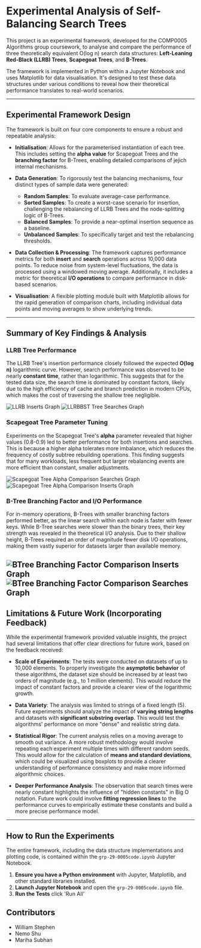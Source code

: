 # Experimental Analysis of Self-Balancing Search Trees

This project is an experimental framework, developed for the COMP0005 Algorithms group coursework, to analyse and compare the performance of three theoretically equivalent O(log n) search data structures: **Left-Leaning Red-Black (LLRB) Trees**, **Scapegoat Trees**, and **B-Trees**.

The framework is implemented in Python within a Jupyter Notebook and uses Matplotlib for data visualisation. It's designed to test these data structures under various conditions to reveal how their theoretical performance translates to real-world scenarios.

---

## Experimental Framework Design

The framework is built on four core components to ensure a robust and repeatable analysis:

* **Initialisation**: Allows for the parameterised instantiation of each tree. This includes setting the **alpha value** for Scapegoat Trees and the **branching factor** for B-Trees, enabling detailed comparisons of jejich internal mechanisms.

* **Data Generation**: To rigorously test the balancing mechanisms, four distinct types of sample data were generated:
    * **Random Samples**: To evaluate average-case performance.
    * **Sorted Samples**: To create a worst-case scenario for insertion, challenging the rebalancing of LLRB Trees and the node-splitting logic of B-Trees.
    * **Balanced Samples**: To provide a near-optimal insertion sequence as a baseline.
    * **Unbalanced Samples**: To specifically target and test the rebalancing thresholds.

* **Data Collection & Processing**: The framework captures performance metrics for both **insert** and **search** operations across 10,000 data points. To reduce noise from system-level fluctuations, the data is processed using a windowed moving average. Additionally, it includes a metric for theoretical **I/O operations** to compare performance in disk-based scenarios.

* **Visualisation**: A flexible plotting module built with Matplotlib allows for the rapid generation of comparison charts, including individual data points and moving averages to show underlying trends.

---

## Summary of Key Findings & Analysis

### LLRB Tree Performance

The LLRB Tree's insertion performance closely followed the expected **O(log n)** logarithmic curve. However, search performance was observed to be nearly **constant time**, rather than logarithmic. This suggests that for the tested data size, the search time is dominated by constant factors, likely due to the high efficiency of cache and branch prediction in modern CPUs, which makes the cost of traversing the shallow tree negligible.

![LLRB Inserts Graph](Plots/mAvg/LLRBBST%20Tree%2C%20All%20Sample%20Variants%2C%20Inserts.png)
![LLRBBST Tree Searches Graph](Plots/mAvg/LLRBBST%20Tree%2C%20All%20Sample%20Variants%2C%20Searches.png)

### Scapegoat Tree Parameter Tuning

Experiments on the Scapegoat Tree's **alpha** parameter revealed that higher values (0.8-0.9) led to better performance for both insertions and searches. This is because a higher alpha tolerates more imbalance, which reduces the frequency of costly subtree rebuilding operations. This finding suggests that for many workloads, less frequent but larger rebalancing events are more efficient than constant, smaller adjustments.

![Scapegoat Tree Alpha Comparison Searches Graph](Plots/mAvg/Scapegoat%20Tree%20Alpha%20Comparison%2C%20Random%20Samples%2C%20Searches.png)
![Scapegoat Tree Alpha Comparison Inserts Graph](Plots/mAvg/Scapegoat%20Tree%20Alpha%20Comparison%2C%20Random%20Samples%2C%20Inserts.png)

### B-Tree Branching Factor and I/O Performance

For in-memory operations, B-Trees with smaller branching factors performed better, as the linear search within each node is faster with fewer keys. While B-Tree searches were slower than the binary trees, their key strength was revealed in the theoretical I/O analysis. Due to their shallow height, B-Trees required an order of magnitude fewer disk I/O operations, making them vastly superior for datasets larger than available memory.

![BTree Branching Factor Comparison Inserts Graph](Plots/mAvg/BTree%20Branching%20Factor%20Comparison%2C%20Random%20Samples%2C%20Inserts.png)
![BTree Branching Factor Comparison Searches Graph](Plots/mAvg/BTree%20Branching%20Factor%20Comparison%2C%20Random%20Samples%2C%20Searches.png)
---

## Limitations & Future Work (Incorporating Feedback)

While the experimental framework provided valuable insights, the project had several limitations that offer clear directions for future work, based on the feedback received:

* **Scale of Experiments**: The tests were conducted on datasets of up to 10,000 elements. To properly investigate the **asymptotic behavior** of these algorithms, the dataset size should be increased by at least two orders of magnitude (e.g., to 1 million elements). This would reduce the impact of constant factors and provide a clearer view of the logarithmic growth.

* **Data Variety**: The analysis was limited to strings of a fixed length (5). Future experiments should analyze the impact of **varying string lengths** and datasets with **significant substring overlap**. This would test the algorithms' performance on more "dense" and realistic string data.

* **Statistical Rigor**: The current analysis relies on a moving average to smooth out variance. A more robust methodology would involve repeating each experiment multiple times with different random seeds. This would allow for the calculation of **means and standard deviations**, which could be visualized using boxplots to provide a clearer understanding of performance consistency and make more informed algorithmic choices.

* **Deeper Performance Analysis**: The observation that search times were nearly constant highlights the influence of "hidden constants" in Big O notation. Future work could involve **fitting regression lines** to the performance curves to empirically estimate these constants and build a more precise performance model.

---

## How to Run the Experiments

The entire framework, including the data structure implementations and plotting code, is contained within the `grp-29-0005code.ipynb` Jupyter Notebook.

1.  **Ensure you have a Python environment** with Jupyter, Matplotlib, and other standard libraries installed.
2.  **Launch Jupyter Notebook** and open the `grp-29-0005code.ipynb` file.
3.  **Run the Tests** click 'Run All' 

## Contributors

* William Stephen
* Nemo Shu
* Mariha Subhan
